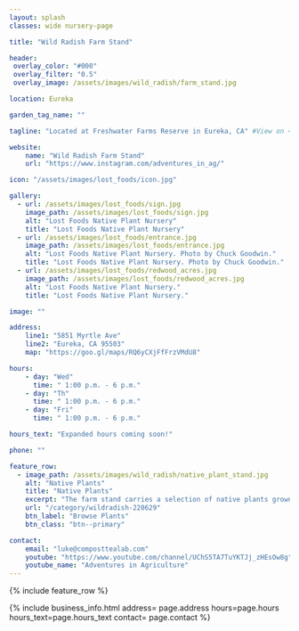 ```yaml
---
layout: splash
classes: wide nursery-page

title: "Wild Radish Farm Stand"

header:
 overlay_color: "#000"
 overlay_filter: "0.5"
 overlay_image: /assets/images/wild_radish/farm_stand.jpg

location: Eureka

garden_tag_name: ""

tagline: "Located at Freshwater Farms Reserve in Eureka, CA" #View on <a href='https://www.instagram.com/adventures_in_ag/' target='_blank'>Instagram</a>"

website: 
    name: "Wild Radish Farm Stand"
    url: "https://www.instagram.com/adventures_in_ag/" 

icon: "/assets/images/lost_foods/icon.jpg"

gallery:
  - url: /assets/images/lost_foods/sign.jpg
    image_path: /assets/images/lost_foods/sign.jpg
    alt: "Lost Foods Native Plant Nursery"
    title: "Lost Foods Native Plant Nursery"
  - url: /assets/images/lost_foods/entrance.jpg
    image_path: /assets/images/lost_foods/entrance.jpg
    alt: "Lost Foods Native Plant Nursery. Photo by Chuck Goodwin."
    title: "Lost Foods Native Plant Nursery. Photo by Chuck Goodwin."
  - url: /assets/images/lost_foods/redwood_acres.jpg
    image_path: /assets/images/lost_foods/redwood_acres.jpg
    alt: "Lost Foods Native Plant Nursery."
    title: "Lost Foods Native Plant Nursery."

image: ""

address:
    line1: "5851 Myrtle Ave"
    line2: "Eureka, CA 95503" 
    map: "https://goo.gl/maps/RQ6yCXjFfFrzVMdU8"

hours:
    - day: "Wed"
      time: " 1:00 p.m. - 6 p.m."
    - day: "Th"
      time: " 1:00 p.m. - 6 p.m."
    - day: "Fri"
      time: " 1:00 p.m. - 6 p.m."

hours_text: "Expanded hours coming soon!"

phone: ""

feature_row:
  - image_path: /assets/images/wild_radish/native_plant_stand.jpg
    alt: "Native Plants"
    title: "Native Plants"
    excerpt: "The farm stand carries a selection of native plants grown at the neighboring <a href='/nursery/northcoast-cnps'>North Coast CNPS Nusery</a> Click below to browse native plants available at the farm stand."
    url: "/category/wildradish-220629"
    btn_label: "Browse Plants"
    btn_class: "btn--primary"

contact: 
    email: "luke@composttealab.com"
    youtube: "https://www.youtube.com/channel/UChS5TA7TuYKTJj_zHEsOw8g"
    youtube_name: "Adventures in Agriculture"
---
```

{% include feature_row %}

{% include business_info.html 
    address= page.address
    hours=page.hours
    hours_text=page.hours_text
    contact= page.contact
%}



